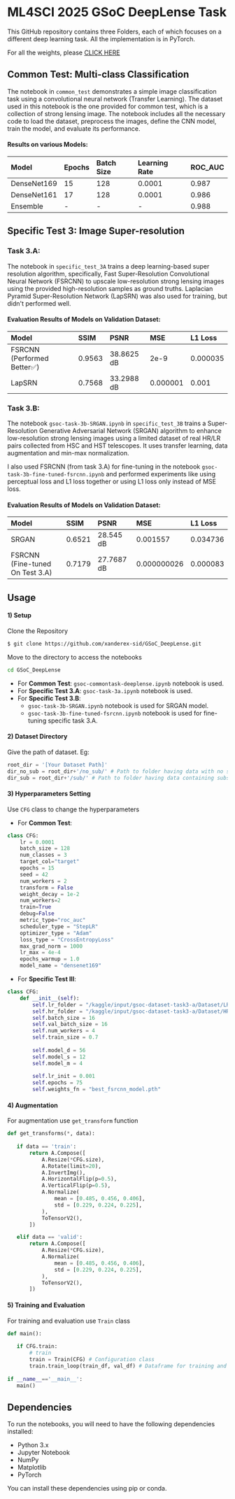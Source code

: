 
# ML4SCI 2025 GSoC DeepLense Task

This GitHub repository contains three Folders, each of which focuses on a different deep learning task.
All the implementation is in PyTorch.

For all the weights, please <a href="https://www.kaggle.com/models/xanderex/gsoc-deeplense-test-weights/">CLICK HERE</a>

## Common Test: Multi-class Classification

The notebook in `common_test` demonstrates a simple image classification task using a convolutional neural network (Transfer Learning). The dataset used in this notebook is the one provided for common test, which is a collection of strong lensing image. The notebook includes all the necessary code to load the dataset, preprocess the images, define the CNN model, train the model, and evaluate its performance.

#### Results on various Models:

| Model                                       | Epochs | Batch Size | Learning Rate | ROC_AUC   |
| :------------------------------------------ | :----- | :--------- | :------------ | :-------- |
| DenseNet169                                | 15      | 128         | 0.0001        | 0.987      | 
| DenseNet161                                 | 17     | 128         | 0.0001        | 0.986      |     
| Ensemble                                    | -      | -          | -             | 0.988      | 


## Specific Test 3: Image Super-resolution

### Task 3.A:

The notebook in `specific_test_3A` trains a deep learning-based super resolution algorithm, specifically, Fast Super-Resolution Convolutional Neural Network (FSRCNN) to upscale low-resolution strong lensing images using the provided high-resolution samples as ground truths. Laplacian Pyramid Super-Resolution Network (LapSRN) was also used for training, but didn't performed well.

#### Evaluation Results of Models on Validation Dataset:

| Model                                       | SSIM  | PSNR       | MSE     | L1 Loss  |
| :------------------------------------------ | :---- | :----------| :----   | :------- |
| FSRCNN (Performed Better✅)                 | 0.9563 | 38.8625 dB | 2e-9    | 0.000035 | 
| LapSRN                                      | 0.7568 | 33.2988 dB  | 0.000001 | 0.001 |  



### Task 3.B:

The notebook `gsoc-task-3b-SRGAN.ipynb` in `specific_test_3B` trains a Super-Resolution Generative Adversarial Network (SRGAN) algorithm to enhance low-resolution strong lensing images using a limited dataset of real HR/LR pairs collected from HSC and HST telescopes. It uses transfer learning, data augmentation and min-max normalization.

I also used FSRCNN (from task 3.A) for fine-tuning in the notebook `gsoc-task-3b-fine-tuned-fsrcnn.ipynb` and performed experiments like using perceptual loss and L1 loss together or using L1 loss only instead of MSE loss.

#### Evaluation Results of Models on Validation Dataset:

| Model                                       | SSIM  | PSNR       | MSE     | L1 Loss  |
| :------------------------------------------ | :---- | :----------| :----   | :------- |
| SRGAN                                        | 0.6521 | 28.545 dB | 0.001557    | 0.034736 | 
| FSRCNN (Fine-tuned On Test 3.A)                  | 0.7179 | 27.7687 dB  | 0.000000026 | 0.000083 | 

## Usage

#### 1) Setup 

Clone the Repository
```bash
$ git clone https://github.com/xanderex-sid/GSoC_DeepLense.git
```
Move to the directory to access the notebooks
```bash
cd GSoC_DeepLense
```
- For **Common Test**: `gsoc-commontask-deeplense.ipynb` notebook is used.
- For **Specific Test 3.A**:   `gsoc-task-3a.ipynb` notebook is used.
- For **Specific Test 3.B**:
    - `gsoc-task-3b-SRGAN.ipynb` notebook is used for SRGAN model.
    - `gsoc-task-3b-fine-tuned-fsrcnn.ipynb` notebook is used for fine-tuning specific task 3.A.

#### 2) Dataset Directory

Give the path of dataset. Eg:
```python
root_dir = '[Your Dataset Path]'
dir_no_sub = root_dir+'/no_sub/' # Path to folder having data with no substructure 
dir_sub = root_dir+'/sub/' # Path to folder having data containing substructure
```
#### 3) Hyperparameters Setting
Use `CFG` class to change the hyperparameters
- For **Common Test**:
```python
class CFG:
    lr = 0.0001
    batch_size = 128
    num_classes = 3
    target_col="target"
    epochs = 15
    seed = 42
    num_workers = 2
    transform = False
    weight_decay = 1e-2
    num_workers=2
    train=True
    debug=False
    metric_type="roc_auc"
    scheduler_type = "StepLR"
    optimizer_type = "Adam"
    loss_type = "CrossEntropyLoss"
    max_grad_norm = 1000
    lr_max = 4e-4
    epochs_warmup = 1.0
    model_name = "densenet169"
 ```

- For **Specific Test III**:
```python
class CFG:
    def __init__(self):
        self.lr_folder = "/kaggle/input/gsoc-dataset-task3-a/Dataset/LR"
        self.hr_folder = "/kaggle/input/gsoc-dataset-task3-a/Dataset/HR"
        self.batch_size = 16
        self.val_batch_size = 16
        self.num_workers = 4
        self.train_size = 0.7
        
        self.model_d = 56
        self.model_s = 12
        self.model_m = 4
        
        self.lr_init = 0.001
        self.epochs = 75
        self.weights_fn = "best_fsrcnn_model.pth"
 ```
 #### 4) Augmentation
 For augmentation use `get_transform` function
 ```python 
 def get_transforms(*, data):
    
    if data == 'train':
        return A.Compose([
            A.Resize(*CFG.size),
            A.Rotate(limit=20),
            A.InvertImg(), 
            A.HorizontalFlip(p=0.5),
            A.VerticalFlip(p=0.5),
            A.Normalize(
                mean = [0.485, 0.456, 0.406],
                std = [0.229, 0.224, 0.225],
            ),
            ToTensorV2(),
        ])

    elif data == 'valid':
        return A.Compose([
            A.Resize(*CFG.size),
            A.Normalize(
                mean = [0.485, 0.456, 0.406],
                std = [0.229, 0.224, 0.225],
            ),
            ToTensorV2(),
        ])
 ```
 
 #### 5) Training and Evaluation
 For training and evaluation use `Train` class
 ```python
 def main():
    
    if CFG.train: 
        # train
        train = Train(CFG) # Configuration class
        train.train_loop(train_df, val_df) # Dataframe for training and evaluation
        
 if __name__=='__main__':
    main()
```

## Dependencies

To run the notebooks, you will need to have the following dependencies installed:

- Python 3.x
- Jupyter Notebook
- NumPy
- Matplotlib
- PyTorch

You can install these dependencies using pip or conda.
